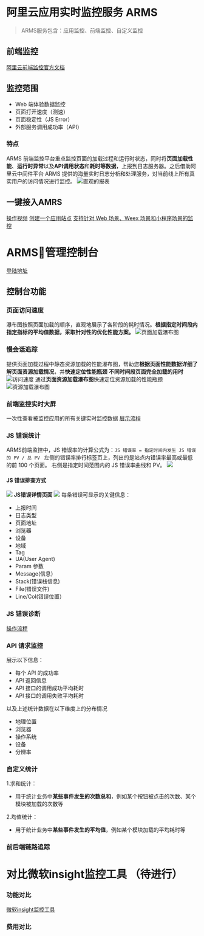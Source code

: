 # 阿里云应用实时监控服务 ARMS
> ARMS服务包含：应用监控、前端监控、自定义监控

## 前端监控
[阿里云前端监控官方文档](https://help.aliyun.com/document_detail/58652.html?spm=a2c4g.11186623.6.599.10842f4dAf47St)

## 监控范围
 - Web 端体验数据监控
 - 页面打开速度（测速）
 - 页面稳定性（JS Error）
 - 外部服务调用成功率（API）

### 特点
ARMS 前端监控平台重点监控页面的加载过程和运行时状态，同时将**页面加载性能**、**运行时异常**以及**API调用状态**和**耗时等数据**，上报到日志服务器。之后借助阿里云中间件平台 ARMS 提供的海量实时日志分析和处理服务，对当前线上所有真实用户的访问情况进行监控。
![直观的报表](http://static-aliyun-doc.oss-cn-hangzhou.aliyuncs.com/assets/img/152257/155496244543325_zh-CN.png)

## 一键接入AMRS
[操作视频](https://cloud.video.taobao.com/play/u/2997715671/p/1/e/6/t/1/50018708973.mp4)
[创建一个应用站点](https://arms.console.aliyun.com/?spm=5176.6660585.774526198.1.9e686bf8wq3Ean#/retcode)
[支持针对 Web 场景、Weex 场景和小程序场景的监控](https://help.aliyun.com/document_detail/106086.html?spm=a2c4g.11186623.6.601.24cd4960pxCM9z)

# ARMS管理控制台
[登陆地址](https://arms.console.aliyun.com/?spm=a2c4g.11186623.2.13.3295186bhce0TD#/home)

## 控制台功能
### 页面访问速度
瀑布图按照页面加载的顺序，直观地展示了各阶段的耗时情况。**根据指定时间段内指定指标的平均值数据，采取针对性的优化性能方案。**
![页面加载瀑布图](http://static-aliyun-doc.oss-cn-hangzhou.aliyuncs.com/assets/img/152271/155496244943557_zh-CN.png)

### 慢会话追踪
提供页面加载过程中静态资源加载的性能瀑布图，帮助您**根据页面性能数据详细了解页面资源加载情况**，并**快速定位性能瓶颈**
**不同时间段页面完全加载的用时**
![访问速度](http://static-aliyun-doc.oss-cn-hangzhou.aliyuncs.com/assets/img/152272/155711204443617_zh-CN.png)
 通过**页面资源加载瀑布图**快速定位资源加载的性能瓶颈
![资源加载瀑布图](http://static-aliyun-doc.oss-cn-hangzhou.aliyuncs.com/assets/img/152272/155711204543621_zh-CN.png)

### 前端监控实时大屏
一次性查看被监控应用的所有关键实时监控数据
[展示流程](https://aliware-images.oss-cn-hangzhou.aliyuncs.com/walkthrough/arms-bm-dashboard.html?spm=a2c4g.11186623.2.13.53ba5362wajkeX#/)

### JS 错误统计
ARMS前端监控中，JS 错误率的计算公式为：`JS 错误率 = 指定时间内发生 JS 错误的 PV / 总 PV `
左侧的错误率排行标签页上，列出的是站点内错误率最高或最低的前 100 个页面。
右侧是指定时间范围内的 JS 错误率曲线和 PV。
![](http://static-aliyun-doc.oss-cn-hangzhou.aliyuncs.com/assets/img/152274/155496245843633_zh-CN.png)

#### JS 错误排查方式
![](http://static-aliyun-doc.oss-cn-hangzhou.aliyuncs.com/assets/img/152274/155496245943646_zh-CN.png)
**JS错误详情页面**
![](http://static-aliyun-doc.oss-cn-hangzhou.aliyuncs.com/assets/img/152274/155496245943647_zh-CN.png)
每条错误可显示的关键信息：
- 上报时间
- 日志类型
- 页面地址
- 浏览器
- 设备
- 地域
- Tag
- UA(User Agent)
- Param 参数
- Message(信息）
- Stack(错误栈信息)
- File(错误文件)
- Line/Col(错误位置）

### JS 错误诊断
[操作流程](https://aliware-images.oss-cn-hangzhou.aliyuncs.com/walkthrough/arms-bm-js-error-diagnosis.html?spm=a2c4g.11186623.2.15.5fc86ae4Y08Gt1#/1)

### API 请求监控
展示以下信息：
- 每个 API 的成功率
- API 返回信息
- API 接口的调用成功平均耗时
- API 接口的调用失败平均耗时

以及上述统计数据在以下维度上的分布情况
- 地理位置
- 浏览器
- 操作系统
- 设备
- 分辨率

### 自定义统计
1.求和统计：
- 用于统计业务中**某些事件发生的次数总和**，例如某个按钮被点击的次数、某个模块被加载的次数等

2.均值统计：
- 用于统计业务中**某些事件发生的平均值**，例如某个模块加载的平均耗时等

### 前后端链路追踪

# 对比微软insight监控工具 （待进行）
### 功能对比
[微软insight监控工具](https://docs.microsoft.com/zh-cn/azure/azure-monitor/app/javascript)

### 费用对比

<!--
## 腾讯云前端性能监控
[简易入门](https://cloud.tencent.com/developer/news/301840)
-->
